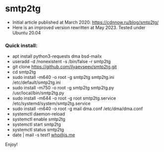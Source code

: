 # smtp2tg

* Initial article published at March 2020: https://cdnnow.ru/blog/smtp2tg/
* Here is an improved version rewritten at May 2023. Tested under Ubuntu 20.04

### Quick install:

* apt install python3-requests dma bsd-mailx
* useradd -d /nonexistent -s /bin/false -r smtp2tg
* git clone https://github.com/ilyaevseev/smtp2tg.git
* cd smtp2tg
* sudo install -m640 -o root -g smtp2tg smtp2tg.ini /etc/default/smtp2tg.ini
* sudo install -m750 -o root -g smtp2tg smtp2tg.py /usr/local/bin/smtp2tg.py
* sudo install -m644 -o root -g root smtp2tg.service /etc/systemd/system/smtp2tg.service
* sudo install -m640 -o root -g mail dma.conf /etc/dma/dma.conf
* systemctl daemon-reload
* systemctl enable smtp2tg
* systemctl start smtp2tg
* systemctl status smtp2tg
* date | mail -s test1 who@is.me

Enjoy!
